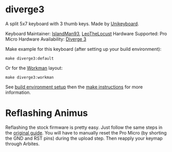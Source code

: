 # diverge3

A split 5x7 keyboard with 3 thumb keys. Made by [Unikeyboard](https://unikeyboard.io).

Keyboard Maintainer: [IslandMan93](https://github.com/islandman93), [LeoTheLocust](https://github.com/leothelocust)
Hardware Supported: Pro Micro
Hardware Availability: [Diverge 3](https://unikeyboard.io/product/diverge/)

Make example for this keyboard (after setting up your build environment):

    make diverge3:default

Or for the [Workman](https://github.com/ojbucao/workman) layout:

    make diverge3:workman

See [build environment setup](https://docs.qmk.fm/build_environment_setup.html) then the [make instructions](https://docs.qmk.fm/make_instructions.html) for more information.

# Reflashing Animus
Reflashing the stock firmware is pretty easy. Just follow the same steps in the [original guide](https://imgur.com/a/8UapN). You will have to manually reset the Pro Micro (by shorting the GND and RST pins) during the upload step. Then reapply your keymap through Arbites.